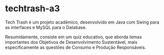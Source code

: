 # techtrash-a3
Tech Trash é um projeto acadêmico, desenvolvido em Java com Swing para as interfaces e MySQL para o Database.

Resumidamente, consiste em um quiz educativo, que aborda temas importantes dos Objetivos de Desenvolvimento Sustentável, mais especificamente as questões de Consumo e Produção Responsáveis.
